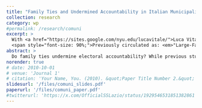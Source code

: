 ```yaml
---
title: "Family Ties and Undermined Accountability in Italian Municipalities"
collection: research
category: wp
#permalink: /research/comuni
excerpt: >
  With <a href="https://sites.google.com/nyu.edu/lucavitale/">Luca Vitale</a> (New York University)<br>
  <span style="font-size: 90%;">Previously circulated as: <em>"Large-Family Mayors: Undermined Accountability in Italian Municipalities"</em></span>
abstract: >
  Do family ties undermine electoral accountability? While previous studies on political accountability have examined the role of institutional factors, they often overlook the impact of social connections and familial networks in shaping politicians' behavior. We argue that politicians from large families benefit from more unconditional electoral support from their relatives, driven by loyalty and deeply ingrained social norms. As a result, their incentives to perform well are lower, as they can rely on a stable base of support regardless of their governance outcomes. Employing a TWFE and a Politician-Characteristic Regression Discontinuity (PCRD) design in 33,283 municipal elections held in Italy between 2000 and 2020, we find that mayors from larger families exhibit poorer economic performance. Using a novel dataset of mayors' CVs, we further show preliminary evidence of instances of a privatized management of public finances, with mayors from large families allocating more public funds to repair/beautify their streets of residence. Last, our analysis shows that large-family mayors are not electorally punished for their poor economic performance. Our study contributes to the literature by shedding light on the role that family networks have in shaping politicians' incentives and electoral accountability.
norender: true
# date: 2010-10-01
# venue: 'Journal 1'
# citation: 'Your Name, You. (2010). &quot;Paper Title Number 2.&quot; <i>Journal 1</i>. 1(2).'
slidesurl: '/files/comuni_slides.pdf'
paperurl: '/files/comuni_paper.pdf'
#twitterurl: 'https://x.com/OfficialSSLazio/status/1929546531851382861'
---
```


